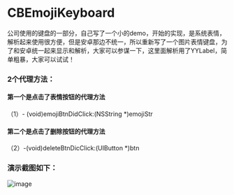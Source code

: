 # CBEmojiKeyboard

公司使用的键盘的一部分，自己写了一个小的demo，开始的实现，是系统表情，解析起来使用很方便，但是安卓那边不统一，所以重新写了一个图片表情键盘，为了和安卓统一起来显示和解析，大家可以参谋一下，这里面解析用了YYLabel，简单粗暴，大家可以试试！


### 2个代理方法：

#### 第一个是点击了表情按钮的代理方法

  （1）- (void)emojiBtnDidClick:(NSString *)emojiStr

#### 第二个是点击了删除按钮的代理方法

 （2）-(void)deleteBtnDicClick:(UIButton *)btn


### 演示截图如下：

![image](https://github.com/ChangBoHua/CBEmojiKeyboard/CBEmojiKeyboard/1.png)

